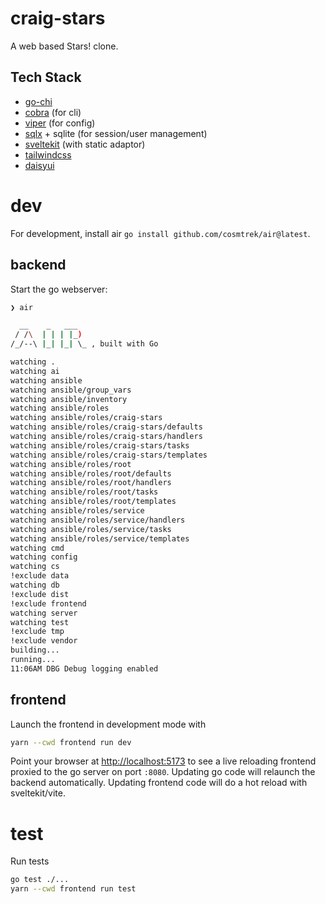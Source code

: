 # craig-stars

A web based Stars! clone.

## Tech Stack

- [go-chi](https://github.com/chi/go-chi)
- [cobra](https://github.com/spf13/cobra) (for cli)
- [viper](https://github.com/spf13/viper) (for config)
- [sqlx](https://github.com/jmoiron/sqlx) + sqlite (for session/user management)
- [sveltekit](https://kit.svelte.dev) (with static adaptor)
- [tailwindcss](https://tailwindcss.com)
- [daisyui](https://daisyui.com)

# dev

For development, install air `go install github.com/cosmtrek/air@latest`.

## backend

Start the go webserver:

```zsh
❯ air

  __    _   ___
 / /\  | | | |_)
/_/--\ |_| |_| \_ , built with Go

watching .
watching ai
watching ansible
watching ansible/group_vars
watching ansible/inventory
watching ansible/roles
watching ansible/roles/craig-stars
watching ansible/roles/craig-stars/defaults
watching ansible/roles/craig-stars/handlers
watching ansible/roles/craig-stars/tasks
watching ansible/roles/craig-stars/templates
watching ansible/roles/root
watching ansible/roles/root/defaults
watching ansible/roles/root/handlers
watching ansible/roles/root/tasks
watching ansible/roles/root/templates
watching ansible/roles/service
watching ansible/roles/service/handlers
watching ansible/roles/service/tasks
watching ansible/roles/service/templates
watching cmd
watching config
watching cs
!exclude data
watching db
!exclude dist
!exclude frontend
watching server
watching test
!exclude tmp
!exclude vendor
building...
running...
11:06AM DBG Debug logging enabled
```

## frontend

Launch the frontend in development mode with

```zsh
yarn --cwd frontend run dev
```

Point your browser at [http://localhost:5173](http://localhost:5173) to see a live reloading frontend proxied to the go server on port `:8080`. Updating go code will relaunch the backend automatically. Updating frontend code will do a hot reload with sveltekit/vite.

# test

Run tests

```zsh
go test ./...
yarn --cwd frontend run test
```
